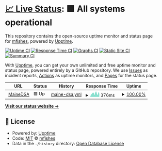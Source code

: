 # [📈 Live Status](https://demo.upptime.js.org): <!--live status--> **🟩 All systems operational**

This repository contains the open-source uptime monitor and status page for [mfishes](https://demo.upptime.js.org), powered by [Upptime](https://github.com/upptime/upptime).

[![Uptime CI](https://github.com/mfishes/UptimeBot/workflows/Uptime%20CI/badge.svg)](https://github.com/mfishes/UptimeBot/actions?query=workflow%3A%22Uptime+CI%22)
[![Response Time CI](https://github.com/mfishes/UptimeBot/workflows/Response%20Time%20CI/badge.svg)](https://github.com/mfishes/UptimeBot/actions?query=workflow%3A%22Response+Time+CI%22)
[![Graphs CI](https://github.com/mfishes/UptimeBot/workflows/Graphs%20CI/badge.svg)](https://github.com/mfishes/UptimeBot/actions?query=workflow%3A%22Graphs+CI%22)
[![Static Site CI](https://github.com/mfishes/UptimeBot/workflows/Static%20Site%20CI/badge.svg)](https://github.com/mfishes/UptimeBot/actions?query=workflow%3A%22Static+Site+CI%22)
[![Summary CI](https://github.com/mfishes/UptimeBot/workflows/Summary%20CI/badge.svg)](https://github.com/mfishes/UptimeBot/actions?query=workflow%3A%22Summary+CI%22)

With [Upptime](https://upptime.js.org), you can get your own unlimited and free uptime monitor and status page, powered entirely by a GitHub repository. We use [Issues](https://github.com/mfishes/UptimeBot/issues) as incident reports, [Actions](https://github.com/mfishes/UptimeBot/actions) as uptime monitors, and [Pages](https://demo.upptime.js.org) for the status page.

<!--start: status pages-->
<!-- This summary is generated by Upptime (https://github.com/upptime/upptime) -->
<!-- Do not edit this manually, your changes will be overwritten -->
<!-- prettier-ignore -->
| URL | Status | History | Response Time | Uptime |
| --- | ------ | ------- | ------------- | ------ |
| <img alt="" src="https://icons.duckduckgo.com/ip3/www.mainedsa.org.ico" height="13"> [MaineDSA](https://www.mainedsa.org) | 🟩 Up | [maine-dsa.yml](https://github.com/mfishes/UptimeBot/commits/HEAD/history/maine-dsa.yml) | <details><summary><img alt="Response time graph" src="./graphs/maine-dsa/response-time-week.png" height="20"> 376ms</summary><br><a href="https://demo.upptime.js.org/history/maine-dsa"><img alt="Response time 539" src="https://img.shields.io/endpoint?url=https%3A%2F%2Fraw.githubusercontent.com%2Fmfishes%2FUptimeBot%2FHEAD%2Fapi%2Fmaine-dsa%2Fresponse-time.json"></a><br><a href="https://demo.upptime.js.org/history/maine-dsa"><img alt="24-hour response time 304" src="https://img.shields.io/endpoint?url=https%3A%2F%2Fraw.githubusercontent.com%2Fmfishes%2FUptimeBot%2FHEAD%2Fapi%2Fmaine-dsa%2Fresponse-time-day.json"></a><br><a href="https://demo.upptime.js.org/history/maine-dsa"><img alt="7-day response time 376" src="https://img.shields.io/endpoint?url=https%3A%2F%2Fraw.githubusercontent.com%2Fmfishes%2FUptimeBot%2FHEAD%2Fapi%2Fmaine-dsa%2Fresponse-time-week.json"></a><br><a href="https://demo.upptime.js.org/history/maine-dsa"><img alt="30-day response time 393" src="https://img.shields.io/endpoint?url=https%3A%2F%2Fraw.githubusercontent.com%2Fmfishes%2FUptimeBot%2FHEAD%2Fapi%2Fmaine-dsa%2Fresponse-time-month.json"></a><br><a href="https://demo.upptime.js.org/history/maine-dsa"><img alt="1-year response time 463" src="https://img.shields.io/endpoint?url=https%3A%2F%2Fraw.githubusercontent.com%2Fmfishes%2FUptimeBot%2FHEAD%2Fapi%2Fmaine-dsa%2Fresponse-time-year.json"></a></details> | <details><summary><a href="https://demo.upptime.js.org/history/maine-dsa">100.00%</a></summary><a href="https://demo.upptime.js.org/history/maine-dsa"><img alt="All-time uptime 99.91%" src="https://img.shields.io/endpoint?url=https%3A%2F%2Fraw.githubusercontent.com%2Fmfishes%2FUptimeBot%2FHEAD%2Fapi%2Fmaine-dsa%2Fuptime.json"></a><br><a href="https://demo.upptime.js.org/history/maine-dsa"><img alt="24-hour uptime 100.00%" src="https://img.shields.io/endpoint?url=https%3A%2F%2Fraw.githubusercontent.com%2Fmfishes%2FUptimeBot%2FHEAD%2Fapi%2Fmaine-dsa%2Fuptime-day.json"></a><br><a href="https://demo.upptime.js.org/history/maine-dsa"><img alt="7-day uptime 100.00%" src="https://img.shields.io/endpoint?url=https%3A%2F%2Fraw.githubusercontent.com%2Fmfishes%2FUptimeBot%2FHEAD%2Fapi%2Fmaine-dsa%2Fuptime-week.json"></a><br><a href="https://demo.upptime.js.org/history/maine-dsa"><img alt="30-day uptime 99.92%" src="https://img.shields.io/endpoint?url=https%3A%2F%2Fraw.githubusercontent.com%2Fmfishes%2FUptimeBot%2FHEAD%2Fapi%2Fmaine-dsa%2Fuptime-month.json"></a><br><a href="https://demo.upptime.js.org/history/maine-dsa"><img alt="1-year uptime 99.94%" src="https://img.shields.io/endpoint?url=https%3A%2F%2Fraw.githubusercontent.com%2Fmfishes%2FUptimeBot%2FHEAD%2Fapi%2Fmaine-dsa%2Fuptime-year.json"></a></details>

<!--end: status pages-->

[**Visit our status website →**](https://demo.upptime.js.org)

## 📄 License

- Powered by: [Upptime](https://github.com/upptime/upptime)
- Code: [MIT](./LICENSE) © [mfishes](https://demo.upptime.js.org)
- Data in the `./history` directory: [Open Database License](https://opendatacommons.org/licenses/odbl/1-0/)
